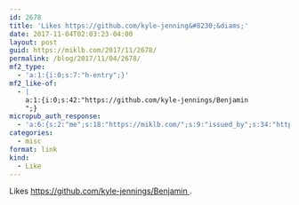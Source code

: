 ```yaml
---
id: 2678
title: 'Likes https://github.com/kyle-jenning&#8230;&diams;'
date: 2017-11-04T02:03:23-04:00
layout: post
guid: https://miklb.com/2017/11/2678/
permalink: /blog/2017/11/04/2678/
mf2_type:
  - 'a:1:{i:0;s:7:"h-entry";}'
mf2_like-of:
  - |
    a:1:{i:0;s:42:"https://github.com/kyle-jennings/Benjamin
    ";}
micropub_auth_response:
  - 'a:6:{s:2:"me";s:18:"https://miklb.com/";s:9:"issued_by";s:34:"https://tokens.indieauth.com/token";s:9:"client_id";s:27:"http://cweiske.de/shpub.htm";s:9:"issued_at";s:10:"1493939659";s:5:"scope";s:6:"create";s:5:"nonce";s:9:"430847497";}'
categories:
  - misc
format: link
kind:
  - Like
---
```

<p>Likes <a class="u-like-of" href="https://github.com/kyle-jennings/Benjamin
">https://github.com/kyle-jennings/Benjamin
</a>.</p>